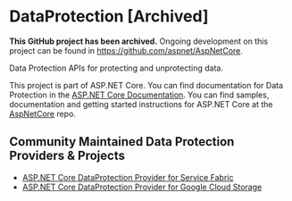 DataProtection [Archived]
=========================

**This GitHub project has been archived.** Ongoing development on this project can be found in <https://github.com/aspnet/AspNetCore>.

Data Protection APIs for protecting and unprotecting data.

This project is part of ASP.NET Core. You can find documentation for Data Protection in the [ASP.NET Core Documentation](http://docs.asp.net/en/latest/security/data-protection/index.html). You can find samples, documentation and getting started instructions for ASP.NET Core at the [AspNetCore](https://github.com/aspnet/AspNetCore) repo. 

## Community Maintained Data Protection Providers & Projects

 - [ASP.NET Core DataProtection Provider for Service Fabric](https://github.com/MedAnd/AspNetCore.DataProtection.ServiceFabric)
 - [ASP.NET Core DataProtection Provider for Google Cloud Storage](https://github.com/ocinbat/GoogleCloudStorage.AspNetCore.DataProtection)
